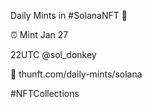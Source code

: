 Daily Mints in #SolanaNFT 🚀

⏰ Mint Jan 27

22UTC @sol_donkey

🔗 thunft.com/daily-mints/solana

#NFTCollections